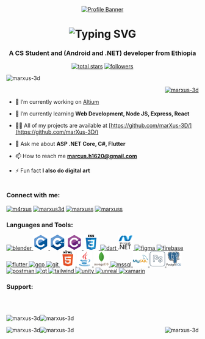 <!-- [![MasterHead](https://i.ibb.co/7ktTGb9/a7a3878e-1547-4c54-b822-b52b7fbbb705edited-1.jpg)](https://www.instagram.com/marxus3d/) -->
<p align="center"><a href="https://www.instagram.com/marxus3d/"><img src="https://i.ibb.co/7ktTGb9/a7a3878e-1547-4c54-b822-b52b7fbbb705edited-1.jpg" alt="Profile Banner" /></a></p>
<h1 align="center">
  <img src="https://readme-typing-svg.herokuapp.com?font=Poppins&weight=600&size=24&pause=1000&color=C31432&center=true&random=false&width=500&height=70&lines=Hey+There+%F0%9F%91%8B;I'm+Marcus+Biadegelign;Computer+Science+Student" alt="Typing SVG" />
</h1>
<h3 align="center">A CS Student and (Android and .NET) developer from Ethiopia</h3>

<p align="center">
<!--   <a href="https://www.youtube.com/c/DevProTips?sub_confirmation=1">
    <img alt="youtube subscribers" title="Subscribe to my YouTube channel" src="https://freshidea.com/jonah/app/youtube-stats-badges/subscribers-badge.php"/></a>
  <a href="https://www.youtube.com/c/DevProTips">
    <img alt="youtube views" title="YouTube views" src="https://freshidea.com/jonah/app/youtube-stats-badges/view-count-badge.php"/></a>  -->
  <a href="https://github.com/marxus-3d?tab=repositories&sort=stargazers">
    <img alt="total stars" title="Total stars on GitHub" src="https://custom-icon-badges.demolab.com/github/stars/marxus-3d?color=55960c&style=for-the-badge&labelColor=488207&logo=star"/></a>
  <a href="https://github.com/marxus-3d?tab=followers">
    <img alt="followers" title="Follow me on Github" src="https://custom-icon-badges.demolab.com/github/followers/marxus-3d?color=236ad3&labelColor=1155ba&style=for-the-badge&logo=person-add&label=Follow&logoColor=white"/></a>
<!--   <a href="https://github.com/marxus-3d/Simple-View-Counter">
    <img alt="views" title="GitHub profile views" src="https://freshidea.com/jonah/app/marxus-3d-profile-views"/></a> -->
</p>

<p align="left"> <img src="https://komarev.com/ghpvc/?username=marxus-3d&label=Profile%20views&color=c31432&style=flat-square&abbreviated=true&label=VISITS" alt="marxus-3d" /> </p>

<!--<img align="right" alt="Coding" width="400" src="https://i.ibb.co/4pkY31Q/finance-illustration-03.png">-->
<p align="right"> <a href="https://github.com/ryo-ma/github-profile-trophy"><img src="https://github-profile-trophy.vercel.app/?username=marxus-3d&theme=dark_lover&no-frame=true" alt="marxus-3d" /></a> </p>

- 🔭 I’m currently working on [Altium](https://github.com/marXus-3D/Altium_Backend)

- 🌱 I’m currently learning **Web Development, Node JS, Express, React**

- 👨‍💻 All of my projects are available at [https://github.com/marXus-3D/](https://github.com/marXus-3D/)

- 💬 Ask me about **ASP .NET Core, C#, Flutter**

- 📫 How to reach me **marcus.h1620@gmail.com**

- ⚡ Fun fact **I also do digital art**

  <h1> </h1>

<h3 align="left">Connect with me:</h3>
<p align="left">
<a href="https://kaggle.com/m4rxus" target="blank"><img align="center" src="https://raw.githubusercontent.com/rahuldkjain/github-profile-readme-generator/master/src/images/icons/Social/kaggle.svg" alt="m4rxus" height="30" width="40" /></a>
<a href="https://instagram.com/marxus3d" target="blank"><img align="center" src="https://raw.githubusercontent.com/rahuldkjain/github-profile-readme-generator/master/src/images/icons/Social/instagram.svg" alt="marxus3d" height="30" width="40" /></a>
<a href="https://codeforces.com/profile/marxuss" target="blank"><img align="center" src="https://raw.githubusercontent.com/rahuldkjain/github-profile-readme-generator/master/src/images/icons/Social/codeforces.svg" alt="marxuss" height="30" width="40" /></a>
<a href="https://www.leetcode.com/marxuss" target="blank"><img align="center" src="https://raw.githubusercontent.com/rahuldkjain/github-profile-readme-generator/master/src/images/icons/Social/leet-code.svg" alt="marxuss" height="30" width="40" /></a>
</p>

<h3 align="left">Languages and Tools:</h3>
<p align="left"> <a href="https://www.blender.org/" target="_blank" rel="noreferrer"> <img src="https://download.blender.org/branding/community/blender_community_badge_white.svg" alt="blender" width="40" height="40"/> </a> <a href="https://www.cprogramming.com/" target="_blank" rel="noreferrer"> <img src="https://raw.githubusercontent.com/devicons/devicon/master/icons/c/c-original.svg" alt="c" width="40" height="40"/> </a> <a href="https://www.w3schools.com/cpp/" target="_blank" rel="noreferrer"> <img src="https://raw.githubusercontent.com/devicons/devicon/master/icons/cplusplus/cplusplus-original.svg" alt="cplusplus" width="40" height="40"/> </a> <a href="https://www.w3schools.com/cs/" target="_blank" rel="noreferrer"> <img src="https://raw.githubusercontent.com/devicons/devicon/master/icons/csharp/csharp-original.svg" alt="csharp" width="40" height="40"/> </a> <a href="https://www.w3schools.com/css/" target="_blank" rel="noreferrer"> <img src="https://raw.githubusercontent.com/devicons/devicon/master/icons/css3/css3-original-wordmark.svg" alt="css3" width="40" height="40"/> </a> <a href="https://dart.dev" target="_blank" rel="noreferrer"> <img src="https://www.vectorlogo.zone/logos/dartlang/dartlang-icon.svg" alt="dart" width="40" height="40"/> </a> <a href="https://dotnet.microsoft.com/" target="_blank" rel="noreferrer"> <img src="https://raw.githubusercontent.com/devicons/devicon/master/icons/dot-net/dot-net-original-wordmark.svg" alt="dotnet" width="40" height="40"/> </a> <a href="https://www.figma.com/" target="_blank" rel="noreferrer"> <img src="https://www.vectorlogo.zone/logos/figma/figma-icon.svg" alt="figma" width="40" height="40"/> </a> <a href="https://firebase.google.com/" target="_blank" rel="noreferrer"> <img src="https://www.vectorlogo.zone/logos/firebase/firebase-icon.svg" alt="firebase" width="40" height="40"/> </a> <a href="https://flutter.dev" target="_blank" rel="noreferrer"> <img src="https://www.vectorlogo.zone/logos/flutterio/flutterio-icon.svg" alt="flutter" width="40" height="40"/> </a> <a href="https://cloud.google.com" target="_blank" rel="noreferrer"> <img src="https://www.vectorlogo.zone/logos/google_cloud/google_cloud-icon.svg" alt="gcp" width="40" height="40"/> </a> <a href="https://git-scm.com/" target="_blank" rel="noreferrer"> <img src="https://www.vectorlogo.zone/logos/git-scm/git-scm-icon.svg" alt="git" width="40" height="40"/> </a> <a href="https://www.w3.org/html/" target="_blank" rel="noreferrer"> <img src="https://raw.githubusercontent.com/devicons/devicon/master/icons/html5/html5-original-wordmark.svg" alt="html5" width="40" height="40"/> </a> <a href="https://www.java.com" target="_blank" rel="noreferrer"> <img src="https://raw.githubusercontent.com/devicons/devicon/master/icons/java/java-original.svg" alt="java" width="40" height="40"/> </a> <a href="https://www.mongodb.com/" target="_blank" rel="noreferrer"> <img src="https://raw.githubusercontent.com/devicons/devicon/master/icons/mongodb/mongodb-original-wordmark.svg" alt="mongodb" width="40" height="40"/> </a> <a href="https://www.microsoft.com/en-us/sql-server" target="_blank" rel="noreferrer"> <img src="https://www.svgrepo.com/show/303229/microsoft-sql-server-logo.svg" alt="mssql" width="40" height="40"/> </a> <a href="https://www.mysql.com/" target="_blank" rel="noreferrer"> <img src="https://raw.githubusercontent.com/devicons/devicon/master/icons/mysql/mysql-original-wordmark.svg" alt="mysql" width="40" height="40"/> </a> <a href="https://www.photoshop.com/en" target="_blank" rel="noreferrer"> <img src="https://raw.githubusercontent.com/devicons/devicon/master/icons/photoshop/photoshop-line.svg" alt="photoshop" width="40" height="40"/> </a> <a href="https://www.postgresql.org" target="_blank" rel="noreferrer"> <img src="https://raw.githubusercontent.com/devicons/devicon/master/icons/postgresql/postgresql-original-wordmark.svg" alt="postgresql" width="40" height="40"/> </a> <a href="https://postman.com" target="_blank" rel="noreferrer"> <img src="https://www.vectorlogo.zone/logos/getpostman/getpostman-icon.svg" alt="postman" width="40" height="40"/> </a> <a href="https://www.qt.io/" target="_blank" rel="noreferrer"> <img src="https://upload.wikimedia.org/wikipedia/commons/0/0b/Qt_logo_2016.svg" alt="qt" width="40" height="40"/> </a> <a href="https://tailwindcss.com/" target="_blank" rel="noreferrer"> <img src="https://www.vectorlogo.zone/logos/tailwindcss/tailwindcss-icon.svg" alt="tailwind" width="40" height="40"/> </a> <a href="https://unity.com/" target="_blank" rel="noreferrer"> <img src="https://www.vectorlogo.zone/logos/unity3d/unity3d-icon.svg" alt="unity" width="40" height="40"/> </a> <a href="https://unrealengine.com/" target="_blank" rel="noreferrer"> <img src="https://raw.githubusercontent.com/kenangundogan/fontisto/036b7eca71aab1bef8e6a0518f7329f13ed62f6b/icons/svg/brand/unreal-engine.svg" alt="unreal" width="40" height="40"/> </a> <a href="https://dotnet.microsoft.com/apps/xamarin" target="_blank" rel="noreferrer"> <img src="https://raw.githubusercontent.com/detain/svg-logos/780f25886640cef088af994181646db2f6b1a3f8/svg/xamarin.svg" alt="xamarin" width="40" height="40"/> </a> </p>

<h3 align="left">Support:</h3>
<!--<p align="left"><a href="https://www.buymeacoffee.com/marxus"> <img align="left" src="https://cdn.buymeacoffee.com/buttons/v2/default-yellow.png" height="50" width="210" alt="marxus" /></a></p>-->
<br><br>
<p align="left"><img align="left" src="https://github-readme-stats.vercel.app/api/top-langs?username=marxus-3d&theme=great-gatsby&show_icons=true&border_radius=10&locale=en&layout=donut&bg_color=000000" alt="marxus-3d" /></p>

<p align="left">&nbsp;<img align="left" src="https://github-readme-stats.vercel.app/api?username=marXus-3D&theme=great-gatsby&border_radius=10&show_icons=true&locale=en&rank_icon=github&bg_color=000000" alt="marxus-3d" /></p>
<p align="left"><img align="left" src="https://github-readme-streak-stats.herokuapp.com/?user=marXus-3D&theme=great-gatsby&border_radius=10&bg_color=000000" alt="marxus-3d" /></p>

<!--- <p>&nbsp;<img align="center" src="https://github-readme-stats.vercel.app/api?username=marxus-3d&theme=great-gatsby&border_radius=10&show_icons=true&locale=en&rank_icon=github" alt="marxus-3d" /></p>

<p><img align="center" src="https://github-readme-streak-stats.herokuapp.com/?user=marxus-3d&theme=great-gatsby&border_radius=10" alt="marxus-3d" /></p> --->
<p><img align="left" src="https://github-readme-stats.vercel.app/api/pin/?username=marXus-3D&repo=Nova-Medical-Center&title_color=D98723&icon_color=f9f9f9&text_color=9f9f9f&bg_color=151515" alt="marxus-3d" /> <img align="right" src="https://github-readme-stats.vercel.app/api/pin/?username=marXus-3D&repo=Altium_Backend&title_color=D98723&icon_color=f9f9f9&text_color=9f9f9f&bg_color=151515" alt="marxus-3d" /></p>

<!---
marXus-3D/marXus-3D is a ✨ special ✨ repository because its `README.md` (this file) appears on your GitHub profile.
You can click the Preview link to take a look at your changes.
--->
